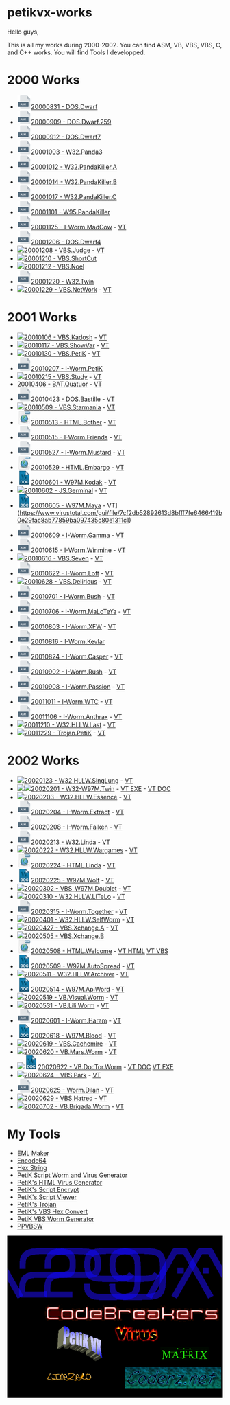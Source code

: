 # petikvx-works

Hello guys,

This is all my works during 2000-2002. You can find ASM, VB, VBS, VBS, C, and C++ works.
You will find Tools I developped.

# 2000 Works

- <img src="./img/asm.png" width="32" height="32">[20000831 - DOS.Dwarf](Year-2000-Works/20000831%20-%20DOS.Dwarf)
- <img src="./img/asm.png" width="32" height="32">[20000909 - DOS.Dwarf.259](Year-2000-Works/20000909%20-%20DOS.Dwarf.259)
- <img src="./img/asm.png" width="32" height="32">[20000912 - DOS.Dwarf7](Year-2000-Works/20000912%20-%20DOS.Dwarf7)
- <img src="./img/asm.png" width="32" height="32">[20001003 - W32.Panda3](Year-2000-Works/20001003%20-%20W32.Panda3)
- <img src="./img/asm.png" width="32" height="32">[20001012 - W32.PandaKiller.A](Year-2000-Works/20001012%20-%20W32.PandaKiller.A)
- <img src="./img/asm.png" width="32" height="32">[20001014 - W32.PandaKiller.B](Year-2000-Works/20001014%20-%20W32.PandaKiller.B)
- <img src="./img/asm.png" width="32" height="32">[20001017 - W32.PandaKiller.C](Year-2000-Works/20001017%20-%20W32.PandaKiller.C)
- <img src="./img/asm.png" width="32" height="32">[20001101 - W95.PandaKiller](Year-2000-Works/20001101%20-%20W95.PandaKiller)
- <img src="./img/asm.png" width="32" height="32">[20001125 - I-Worm.MadCow](Year-2000-Works/20001125%20-%20I-Worm.MadCow) - [VT](https://www.virustotal.com/gui/file/604a7ffe61e92d431eb70b433d05bc4d9c1ab1c41eaabf27fae1826d260e7894)
- <img src="./img/asm.png" width="32" height="32">[20001206 - DOS.Dwarf4](Year-2000-Works/20001206%20-%20DOS.Dwarf4)
- <img src="./img/vbs.ico">[20001208 - VBS.Judge](Year-2000-Works/20001208%20-%20VBS.Judge) - [VT](https://www.virustotal.com/gui/file/c1d11f8265362f5ac1c966348c2bafed406b278c8d85a96ffe15a45996362423)
- <img src="./img/vbs.ico">[20001210 - VBS.ShortCut](Year-2000-Works/20001210%20-%20VBS.ShortCut)
- <img src="./img/vbs.ico">[20001212 - VBS.Noel](Year-2000-Works/20001212%20-%20VBS.Noel)
- <img src="./img/asm.png" width="32" height="32">[20001220 - W32.Twin](Year-2000-Works/20001220%20-%20W32.Twin)
- <img src="./img/vbs.ico">[20001229 - VBS.NetWork](Year-2000-Works/20001229%20-%20VBS.NetWork) - [VT](https://www.virustotal.com/gui/file/d7afd1e09c13a35c751deea4a1cb6f333c9ca88810bad61597a89088c4a657ae)

# 2001 Works
- <img src="./img/vbs.ico">[20010106 - VBS.Kadosh](Year-2001-Works/20010106%20-%20VBS.Kadosh) - [VT](https://www.virustotal.com/gui/file/81cc7d413b725e992ea347f493f2284b0943ca8c1333932e5b4142d532825cec)
- <img src="./img/vbs.ico">[20010117 - VBS.ShowVar](Year-2001-Works/20010117%20-%20VBS.ShowVar) - [VT](https://www.virustotal.com/gui/file/94e087e8c174bb8cdcf850fa44703fd219485d4c2b879e86fbac0fcf358fa7d9)
- <img src="./img/vbs.ico">[20010130 - VBS.PetiK](Year-2001-Works/20010130%20-%20VBS.PetiK) - [VT](https://www.virustotal.com/gui/file/94e087e8c174bb8cdcf850fa44703fd219485d4c2b879e86fbac0fcf358fa7d9)
- <img src="./img/asm.png" width="32" height="32">[20010207 - I-Worm.PetiK](Year-2001-Works/20010207%20-%20I-Worm.PetiK)
- <img src="./img/vbs.ico">[20010215 - VBS.Study](Year-2001-Works/20010215%20-%20VBS.Study) - [VT](https://www.virustotal.com/gui/file/666ec4fc1e42675b6d6bce8ae90e29fc1a0c6e5335fb74f2996cfca72ee9cedc)
- [20010406 - BAT.Quatuor](Year-2001-Works/20010604%20-%20BAT.Quatuor) - [VT](https://www.virustotal.com/gui/file/404e2308e0e046da4acb97bf4dc8ddd97c4589374343f9e18287722b2b352cc0)
- <img src="./img/asm.png" width="32" height="32">[20010423 - DOS.Bastille](Year-2001-Works/20010423%20-%20DOS.Bastille) - [VT](https://www.virustotal.com/gui/file/a7f8cc34f7fcffb6f29fb6b0fe7b1bf1484ebb2163091138d7b4e3975a44d052)
- <img src="./img/vbs.ico">[20010509 - VBS.Starmania](Year-2001-Works/20010509%20-%20VBS.Starmania) - [VT](https://www.virustotal.com/gui/file/8395975c4bb035252749c75cbcc49180046c474fe4fd3616af27e8c893f28d6f)
- <img src="./img/html.png" width="32" height="32">[20010513 - HTML.Bother](Year-2001-Works/20010513%20-%20HTML.Bother) - [VT](https://www.virustotal.com/gui/file/01bdcbeb3175849c7e4c97cd8a0ef6637b56f4af91bcaa9242bb89ada55e01f5)
- <img src="./img/asm.png" width="32" height="32">[20010515 - I-Worm.Friends](Year-2001-Works/20010515%20-%20I-Worm.Friends) - [VT](https://www.virustotal.com/gui/file/381aa23bd498276a12b3255a1539a9af9367f0fb105a6884a63cf923188c2b4e)
- <img src="./img/asm.png" width="32" height="32">[20010527 - I-Worm.Mustard](Year-2001-Works/20010527%20-%20I-Worm.Mustard) - [VT](https://www.virustotal.com/gui/file/98597febbe021822edce7b34303cd6ebf890e70e45cd85cffdbc36478facc932)
- <img src="./img/html.png" width="32" height="32">[20010529 - HTML.Embargo](Year-2001-Works/20010529%20-%20HTML.Embargo) - [VT](https://www.virustotal.com/gui/file/495049d52f98bfeb1c56fed4eae09c0365f33c630f58806d4a46d1862609a12b/detection)
- <img src="./img/doc.png" width="32" height="32">[20010601 - W97M.Kodak](Year-2001-Works/20010601%20-%20W97M.Kodak) - [VT](https://www.virustotal.com/gui/file/1a7bf1f46660a66d226c7a00b06c7c320b7ee0e23f79d42ce5608a18ed789813)
- <img src="./img/js.ico">[20010602 - JS.Germinal](Year-2001-Works/20010602%20-%20JS.Germinal) - [VT](https://www.virustotal.com/gui/file/205eb306ea3a1453fdd43b55bbef3c0dd7afa823bb070972d86106fd11920d5d)
- <img src="./img/doc.png" width="32" height="32">[20010605 - W97M.Maya](Year-2001-Works/20010605%20-%20W97M.Maya) - VT](https://www.virustotal.com/gui/file/7cf2db52892613d8bfff7fe6466419b0e29fac8ab77859ba097435c80e1311c1)
- <img src="./img/asm.png" width="32" height="32">[20010609 - I-Worm.Gamma](Year-2001-Works/20010609%20-%20I-Worm.Gamma) - [VT](https://www.virustotal.com/gui/file/f47edab8a435f3c36fb92e25dbcaa2cc0f087f96cc1578a62cbf165fc6be8321)
- <img src="./img/asm.png" width="32" height="32">[20010615 - I-Worm.Winmine](Year-2001-Works/20010615%20-%20I-Worm.Winmine) - [VT](https://www.virustotal.com/gui/file/02ba78586f826a7f6e249c846dadb63466ed101402d59ce763aa148e4713fc54)
- <img src="./img/vbs.ico">[20010616 - VBS.Seven](Year-2001-Works/20010616%20-%20VBS.Seven) - [VT](https://www.virustotal.com/gui/file/f8d2aa73c17690f81a9c5127ed5a9fb87776fc51046fd13f4e39b95d9fb7366a)
- <img src="./img/asm.png" width="32" height="32">[20010622 - I-Worm.Loft](Year-2001-Works/20010622%20-%20I-Worm.Loft) - [VT](https://www.virustotal.com/gui/file/65d541c76daef35f0036b37c1e8d993e1211a2ff4d74ae6ef0c8d6731c0cf866)
- <img src="./img/vbs.ico">[20010628 - VBS.Delirious](Year-2001-Works/20010628%20-%20VBS.Delirious) - [VT](https://www.virustotal.com/gui/file/bd2901cb43b873fb0ba5573641a56d24c066069302c7e275555665b12c86a2d8)
- <img src="./img/asm.png" width="32" height="32">[20010701 - I-Worm.Bush](Year-2001-Works/20010701%20-%20I-Worm.Bush) - [VT](https://www.virustotal.com/gui/file/2a54025910de753c01bb75f146d947f11bb604c5b468094469498bf2b636b800)
- <img src="./img/asm.png" width="32" height="32">[20010706 - I-Worm.MaLoTeYa](Year-2001-Works/20010706%20-%20I-Worm.MaLoTeYa) - [VT](https://www.virustotal.com/gui/file/4091dd3ca88a4b61113a489e156ca5fbab3fbc531bea92d548c084423a756263)
- <img src="./img/asm.png" width="32" height="32">[20010803 - I-Worm.XFW](Year-2001-Works/20010803%20-%20I-Worm.XFW) - [VT](https://www.virustotal.com/gui/file/d893879582f0f85973f009a957d3ca23766d5a1f178de8be59df320cfed2a1e5)
- <img src="./img/asm.png" width="32" height="32">[20010816 - I-Worm.Kevlar](Year-2001-Works/20010816%20-%20I-Worm.Kevlar)
- <img src="./img/asm.png" width="32" height="32">[20010824 - I-Worm.Casper](Year-2001-Works/20010824%20-%20I-Worm.Casper) - [VT](https://www.virustotal.com/gui/file/97bbc5d487334b3ea4598455f1621ec23b32fd71684e70977b689d5a8009aafe)
- <img src="./img/asm.png" width="32" height="32">[20010902 - I-Worm.Rush](Year-2001-Works/20010902%20-%20I-Worm.Rush) - [VT](https://www.virustotal.com/gui/file/fa1940af36ed9d6756727d8436b01309c65ca123fbc1690ca9edae3b5136c92d)
- <img src="./img/asm.png" width="32" height="32">[20010908 - I-Worm.Passion](Year-2001-Works/20010908%20-%20I-Worm.Passion) - [VT](https://www.virustotal.com/gui/file/afe0a54b66aecdbb28311a50ec56a7c808f600986ea59da2dfaf2071a877ec8b)
- <img src="./img/asm.png" width="32" height="32">[20011011 - I-Worm.WTC](Year-2001-Works/20011011%20-%20I-Worm.WTC) - [VT](https://www.virustotal.com/gui/file/66897c9ba674cbbb64cbec1690ad55a75c7606d127a40580d0508c5684434006)
- <img src="./img/asm.png" width="32" height="32">[20011106 - I-Worm.Anthrax](Year-2001-Works/20011106%20-%20I-Worm.Anthrax) - [VT](https://www.virustotal.com/gui/file/36ee4e185c6b791ae8d38118bd0e00ae3c2135c1bfcd7f3452165a18c96283dc)
- <img src="./img/cpp.ico">[20011210 - W32.HLLW.Last](Year-2001-Works/20011210%20-%20W32.HLLW.Last) - [VT](https://www.virustotal.com/gui/file/49dba7924254a61f7abe42ea0e003dfedbc033d50b49277d73b96d7e06b1736e)
- <img src="./img/cpp.ico">[20011229 - Trojan.PetiK](Year-2001-Works/20011229%20-%20Trojan.PetiK) - [VT](https://www.virustotal.com/gui/file/0e199dc1a7ab80dee25bdac217ff85808da6f07b93682efee9ba037f121b1f1e)

# 2002 Works
- <img src="./img/cpp.ico">[20020123 - W32.HLLW.SingLung](Year-2002-Works/20020123%20-%20W32.HLLW.SingLung) - [VT](https://www.virustotal.com/gui/file/22849ec7055723021053d033aab3e22ee63c4174468aac1e4f70886b0a0f2cf9)
- <img src="./img/vb.ico"><img src="./img/vbs.ico">[20020201 - W32-W97M.Twin](Year-2002-Works/20020201%20-%20W32-W97M.Twin) - [VT EXE](https://www.virustotal.com/gui/file/ece298679b5588da28538bdf7e2f8bbf71ede40b7c591c658a607a7eded7234d) - [VT DOC](https://www.virustotal.com/gui/file/46a11a3b520a234a4408010d57a0bd28589526f3248e16fc71ccf4cf8db31595)
- <img src="./img/cpp.ico">[20020203 - W32.HLLW.Essence](Year-2002-Works/20020203%20-%20W32.HLLW.Essence) - [VT](https://www.virustotal.com/gui/file/824d890c27e6658161b0fa7e3e250af295bbbeff26de3674adc85cae5fb68c0e)
- <img src="./img/asm.png" width="32" height="32">[20020204 - I-Worm.Extract](Year-2002-Works/20020204%20-%20I-Worm.Extract) - [VT](https://www.virustotal.com/gui/file/74ab4b499f6bd9bac2e3e2d206d12edd8b5b7fecf4390278f007729f78db3688)
- <img src="./img/asm.png" width="32" height="32">[20020208 - I-Worm.Falken](Year-2002-Works/20020208%20-%20I-Worm.Falken) - [VT](https://www.virustotal.com/gui/file/f0ec1164f2ad00eaa7b24b3f5bc40cf5a2baefdb2a2bf17b721092386d126e3d)
- <img src="./img/asm.png" width="32" height="32">[20020213 - W32.Linda](Year-2002-Works/20020213%20-%20W32.Linda) - [VT](https://www.virustotal.com/gui/file/a5ff805e8d80ff06fb6a387306bba0eb670147b58bb69bc37b399a549f6372ee)
- <img src="./img/cpp.ico">[20020222 - W32.HLLW.Wargames](Year-2002-Works/20020222%20-%20W32.HLLW.Wargames) - [VT](https://www.virustotal.com/gui/file/eba64fbdca2336cb01798ae6914f60f8b2a0a792224d9ad42c3ca006308afcd8)
- <img src="./img/html.png" width="32" height="32">[20020224 - HTML.Linda](Year-2002-Works/20020224%20-%20HTML.Linda) - [VT](https://www.virustotal.com/gui/file/6b8d7fd427d630a533e057ae94ce61ef403162a492a463e9b6125372799c585f)
- <img src="./img/doc.png" width="32" height="32">[20020225 - W97M.Wolf](Year-2002-Works/20020225%20-%20W97M.Wolf) - [VT](https://www.virustotal.com/gui/file/ac9feaf6626f186bd557eb90c494a7b596420954d9d41c61219310ef6e109f62)
- <img src="./img/vbs.ico">[20020302 - VBS_W97M.Doublet](Year-2002-Works/20020302%20-%20VBS_W97M.Doublet) - [VT](https://www.virustotal.com/gui/file/68209aa792797d03c3a417084a9119851789847760031b8c105bb17b5ba1c516)
- <img src="./img/cpp.ico">[20020310 - W32.HLLW.LiTeLo](Year-2002-Works/20020310%20-%20W32.HLLW.LiTeLo) - [VT](https://www.virustotal.com/gui/file/e1c5e309075a6894dd673e9f9de201b13f0b6b4780ece2b4620c13020bc127db)
- <img src="./img/asm.png" width="32" height="32">[20020315 - I-Worm.Together](Year-2002-Works/20020315%20-%20I-Worm.Together) - [VT](https://www.virustotal.com/gui/file/6eca9a834e9e68eaf3099eb3831d4f6215e36cdd3ef99265592c2e130e457727)
- <img src="./img/cpp.ico">[20020401 - W32.HLLW.SelfWorm](Year-2002-Works/20020401%20-%20W32.HLLW.SelfWorm) - [VT](https://www.virustotal.com/gui/file/d0dad21692b92cd078f91f6302f03ef1b47254627bb49df2a37acc761420712c)
- <img src="./img/vbs.ico">[20020427 - VBS.Xchange.A](Year-2002-Works/20020427%20-%20VBS.Xchange.A) - [VT](https://www.virustotal.com/gui/file/8b79be8a4ea2da45ae0cf64509d6738e8d6c81505f0c38c0b8760354f3e3917f)
- <img src="./img/vbs.ico">[20020505 - VBS.Xchange.B](Year-2002-Works/20020505%20-%20VBS.Xchange.B)
- <img src="./img/html.png" width="32" height="32">[20020508 - HTML.Welcome](Year-2002-Works/20020508%20-%20HTML.Welcome) - [VT HTML](https://www.virustotal.com/gui/file/66653acfd19e03a4a8d59226b5185ca541fc34ad14d88a38693535bd509a2ac4) [VT VBS](https://www.virustotal.com/gui/file/4881dcd3086212585e99c63232bbe90f3ac18dbeaab1a9cad139d34f91f51046)
- <img src="./img/doc.png" width="32" height="32">[20020509 - W97M.AutoSpread](Year-2002-Works/20020509%20-%20W97M.AutoSpread) - [VT](https://www.virustotal.com/gui/file/3ab8f56286e915dcf5656d8ecba063be06bc9dcbf23139f67a5bac0a413494fc)
- <img src="./img/cpp.ico">[20020511 - W32.HLLW.Archiver](Year-2002-Works/20020511%20-%20W32.HLLW.Archiver) - [VT](https://www.virustotal.com/gui/file/f88aec37d60795ac97b73574b674bbf40bd8466dac54a33b1e1a8c0df8035391)
- <img src="./img/doc.png" width="32" height="32">[20020514 - W97M.ApiWord](Year-2002-Works/20020514%20-%20W97M.ApiWord) - [VT](https://www.virustotal.com/gui/file/c3b412b22bfebc7b5b3193ce249e51c1cc42f78e486cb88e604a7ff59da805df)
- <img src="./img/vb.ico">[20020519 - VB.Visual.Worm](Year-2002-Works/20020519%20-%20VB.Visual.Worm) - [VT](https://www.virustotal.com/gui/file/7fcf945f5de37bffc3f06cca6144fbf829d9ccdfaf1b7ab73c6e2fa747a6bf3b)
- <img src="./img/vb.ico">[20020531 - VB.Lili.Worm](Year-2002-Works/20020531%20-%20VB.Lili.Worm) - [VT](https://www.virustotal.com/gui/file/7b9a2c398634b3dc90ee82f4e7d25e1ffb3d8aa7abb7e076cab471eb7a9fcfba)
- <img src="./img/asm.png" width="32" height="32">[20020601 - I-Worm.Haram](Year-2002-Works/20020601%20-%20I-Worm.Haram) - [VT](https://www.virustotal.com/gui/file/c052cf59d1d8ddfeb3a75ef2bba81c5b1963e44c31c1e24610297761b68c0798)
- <img src="./img/doc.png" width="32" height="32">[20020618 - W97M.Blood](Year-2002-Works/20020618%20-%20W97M.Blood) - [VT](https://www.virustotal.com/gui/file/249f86322652556606ef051a617fa9a473cf6ec0c8cccdb5a7ee7082c430695d)
- <img src="./img/vbs.ico">[20020619 - VBS.Cachemire](Year-2002-Works/20020619%20-%20VBS.Cachemire) - [VT](https://www.virustotal.com/gui/file/eb02673ceb75c8eebcfacc8c00a653ca237fd8125af43f1d44e296614029c9b8)
- <img src="./img/vb.ico">[20020620 - VB.Mars.Worm](Year-2002-Works/20020620%20-%20VB.Mars.Worm) - [VT](https://www.virustotal.com/gui/file/da8bdc38ab48cbe7b27d18b5527cf7329003467065247b622ed46df34c39f0a3)
- <img src="./img/vb.ico"><img src="./img/doc.png" width="32" height="32">[20020622 - VB.DocTor.Worm](Year-2002-Works/20020622%20-%20VB.DocTor.Worm) - [VT DOC](https://www.virustotal.com/gui/file/36666797c56f8fba9a1839607990fb8a556a77bebd6fe8006640997d6c7cf522) [VT EXE](https://www.virustotal.com/gui/file/cbf579a991168b8018fc086aebc9c96387a881a6136bc9a0d0985c73f98c7682)
- <img src="./img/vbs.ico">[20020624 - VBS.Park](Year-2002-Works/20020624%20-%20VBS.Park) - [VT](https://www.virustotal.com/gui/file/c67e38cf7b37519d8663d89f16f5a170e42e76938e6712837dabcadc5af0cfe8)
- <img src="./img/asm.png" width="32" height="32">[20020625 - Worm.Dilan](Year-2002-Works/20020625%20-%20Worm.Dilan) - [VT](https://www.virustotal.com/gui/file/d220d6b4c63dc754a007ff58dbfeb8aeff126ac9eb5fb2f3576b3a91d7539106)
- <img src="./img/vbs.ico">[20020629 - VBS.Hatred](Year-2002-Works/20020629%20-%20VBS.Hatred) - [VT](https://www.virustotal.com/gui/file/69dcf61244261e99bf085a39b143fb4fa39ed99c248e2cbc25ef7e6b6f4dd5cc)
- <img src="./img/vb.ico">[20020702 - VB.Brigada.Worm](Year-2002-Works/20020702%20-%20VB.Brigada.Worm) - [VT](https://www.virustotal.com/gui/file/e67dae94fee7f9bf703263090d673c9de20d1caedcd1841a8b867694360c4bca)

# My Tools

- [EML Maker](Tools/EML%20Maker)
- [Encode64](Tools/Encode64)
- [Hex String](Tools/Hex%20String)
- [PetiK Script Worm and Virus Generator](Tools/PetiK%20Script%20Worm%20and%20Virus%20Generator)
- [PetiK's HTML Virus Generator](Tools/PetiK's%20HTML%20Virus%20Generator)
- [PetiK's Script Encrypt](Tools/PetiK's%20Script%20Encrypt)
- [PetiK's Script Viewer](Tools/PetiK's%20Script%20Viewer)
- [PetiK's Trojan](Tools/PetiK's%20Trojan)
- [PetiK's VBS Hex Convert](Tools/PetiK's%20VBS%20Hex%20Convert)
- [PetiK VBS Worm Generator](Tools/PetiK%20VBS%20Worm%20Generator)
- [PPVBSW](Tools/PPVBSW)

![](img/PTK%20Image/29APetiK.bmp)